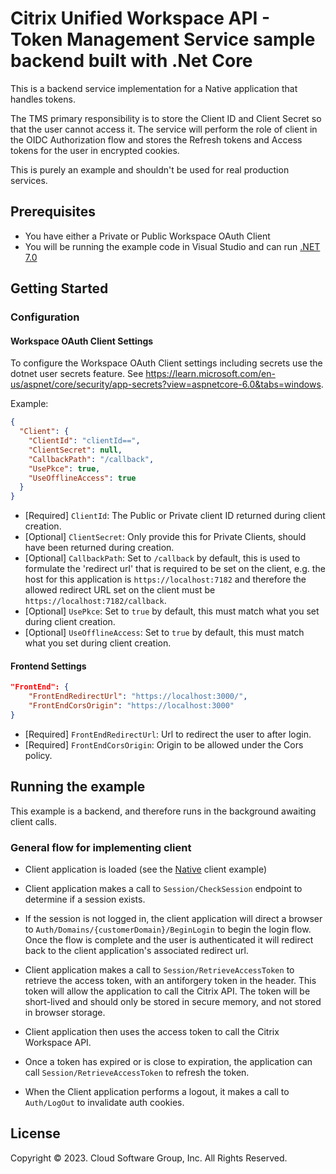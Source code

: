 # Citrix Unified Workspace API - Token Management Service sample backend built with .Net Core

This is a backend service implementation for a Native application that handles tokens.

The TMS primary responsibility is to store the Client ID and Client Secret so that the user cannot access it. The service will perform the role of client in the OIDC Authorization flow and stores the Refresh tokens and Access tokens for the user in encrypted cookies.

This is purely an example and shouldn't be used for real production services.

## Prerequisites

- You have either a Private or Public Workspace OAuth Client
- You will be running the example code in Visual Studio and can run [.NET 7.0](https://dotnet.microsoft.com/en-us/download/dotnet/7.0)

## Getting Started

### Configuration

#### Workspace OAuth Client Settings

To configure the Workspace OAuth Client settings including secrets use the dotnet user secrets feature. See https://learn.microsoft.com/en-us/aspnet/core/security/app-secrets?view=aspnetcore-6.0&tabs=windows.

Example:

```json
{
  "Client": {
    "ClientId": "clientId==",
    "ClientSecret": null,
    "CallbackPath": "/callback",
    "UsePkce": true,
    "UseOfflineAccess": true
  }
}
```

- [Required] `ClientId`: The Public or Private client ID returned during client creation.
- [Optional] `ClientSecret`: Only provide this for Private Clients, should have been returned during creation.
- [Optional] `CallbackPath`: Set to `/callback` by default, this is used to formulate the 'redirect url' that is required to be set on the client, e.g. the host for this application is `https://localhost:7182` and therefore the allowed redirect URL set on the client must be `https://localhost:7182/callback`.
- [Optional] `UsePkce`: Set to `true` by default, this must match what you set during client creation.
- [Optional] `UseOfflineAccess`: Set to `true` by default, this must match what you set during client creation.

#### Frontend Settings

```json
"FrontEnd": {
    "FrontEndRedirectUrl": "https://localhost:3000/",
    "FrontEndCorsOrigin": "https://localhost:3000"
}
```

- [Required] `FrontEndRedirectUrl`: Url to redirect the user to after login.
- [Required] `FrontEndCorsOrigin`: Origin to be allowed under the Cors policy.

## Running the example

This example is a backend, and therefore runs in the background awaiting client calls.

### General flow for implementing client

- Client application is loaded (see the [Native](../README.md) client example)

- Client application makes a call to `Session/CheckSession` endpoint to determine if a session exists. 

- If the session is not logged in, the client application will direct a browser to `Auth/Domains/{customerDomain}/BeginLogin` to begin the login flow. Once the flow is complete and the user is authenticated it will redirect back to the client application's associated redirect url.

- Client application makes a call to `Session/RetrieveAccessToken` to retrieve the access token, with an antiforgery token in the header. This token will allow the application to call the Citrix API. The token will be short-lived and should only be stored in secure memory, and not stored in browser storage.

- Client application then uses the access token to call the Citrix Workspace API.

- Once a token has expired or is close to expiration, the application can call `Session/RetrieveAccessToken` to refresh the token.

- When the Client application performs a logout, it makes a call to `Auth/LogOut` to invalidate auth cookies.  

## License

Copyright © 2023. Cloud Software Group, Inc. All Rights Reserved.
